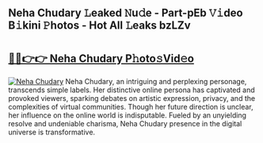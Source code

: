 ## Neha Chudary 𝙻eaked 𝙽u𝚍e - Part-pEb 𝚅𝚒deo B𝚒kini 𝙿hotos - Hot All 𝙻eaks bzLZv

# <h2><a href="http://ld51fw.urlbe.top/?page=Neha+Chudary">🔗🔗👉👉 Neha Chudary P𝚑oto𝚜Vid𝚎o</a></h2>

[![Neha Chudary](https://i.imgur.com/eBuTRDB.gif)](http://ld51fw.urlbe.top/?page=Neha+Chudary)
Neha Chudary, an intriguing and perplexing personage, transcends simple labels. Her distinctive online persona has captivated and provoked viewers, sparking debates on artistic expression, privacy, and the complexities of virtual communities. Though her future direction is unclear, her influence on the online world is indisputable. Fueled by an unyielding resolve and undeniable charisma, Neha Chudary presence in the digital universe is transformative.
